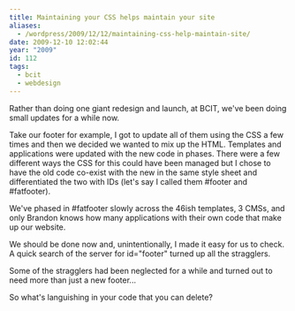 ```yaml
---
title: Maintaining your CSS helps maintain your site
aliases:
  - /wordpress/2009/12/12/maintaining-css-help-maintain-site/
date: 2009-12-10 12:02:44
year: "2009"
id: 112
tags:
  - bcit
  - webdesign
---
```


Rather than doing one giant redesign and launch, at BCIT, we've been doing small updates for a while now.

Take our footer for example, I got to update all of them using the CSS a few times and then we decided we wanted to mix up the HTML. Templates and applications were updated with the new code in phases. There were a few different ways the CSS for this could have been managed but I chose to have the old code co-exist with the new in the same style sheet and differentiated the two with IDs (let's say I called them #footer and #fatfooter).

We've phased in #fatfooter slowly across the 46ish templates, 3 CMSs, and only Brandon knows how many applications with their own code that make up our website.

We should be done now and, unintentionally, I made it easy for us to check. A quick search of the server for id="footer" turned up all the stragglers.

Some of the stragglers had been neglected for a while and turned out to need more than just a new footer...

So what's languishing in your code that you can delete?
